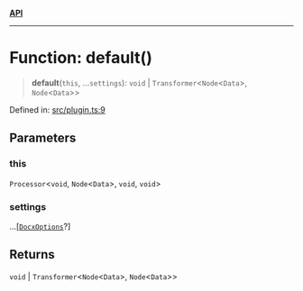 [**API**](../README.md)

***

# Function: default()

> **default**(`this`, ...`settings`): `void` \| `Transformer`\<`Node`\<`Data`\>, `Node`\<`Data`\>\>

Defined in: [src/plugin.ts:9](https://github.com/chen1328068199/remark-docx/blob/adde5e18ec9abad9a6a095877b422e05833d2dc8/src/plugin.ts#L9)

## Parameters

### this

`Processor`\<`void`, `Node`\<`Data`\>, `void`, `void`\>

### settings

...\[[`DocxOptions`](../interfaces/DocxOptions.md)?\]

## Returns

`void` \| `Transformer`\<`Node`\<`Data`\>, `Node`\<`Data`\>\>

